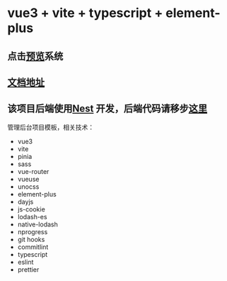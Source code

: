 # vue3 + vite + typescript + element-plus


## 点击[预览](http://vue-study.wangjunwei.vip)系统
## [文档地址](https://wjw-gavin.github.io/vue3-vite-ts-element-plus)
## 该项目后端使用[Nest](https://nestjs.com) 开发，后端代码请移步[这里](https://github.com/wjw-gavin/nest-study)

管理后台项目模板，相关技术：

- vue3
- vite
- pinia
- sass
- vue-router
- vueuse
- unocss
- element-plus
- dayjs
- js-cookie
- lodash-es
- native-lodash
- nprogress
- git hooks
- commitlint
- typescript
- eslint
- prettier
